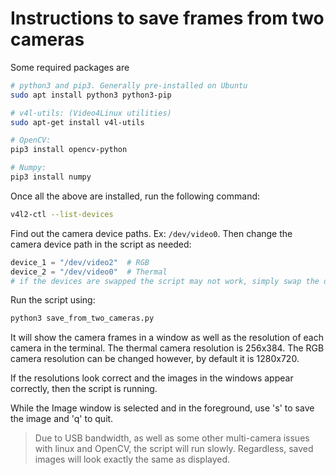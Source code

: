 # Instructions to save frames from two cameras

Some required packages are

```bash
# python3 and pip3. Generally pre-installed on Ubuntu
sudo apt install python3 python3-pip

# v4l-utils: (Video4Linux utilities)
sudo apt-get install v4l-utils

# OpenCV:
pip3 install opencv-python

# Numpy:
pip3 install numpy
```

Once all the above are installed, run the following command:

```bash
v4l2-ctl --list-devices
```

Find out the camera device paths. Ex: `/dev/video0`. Then change the camera device path in the script as needed:

```python
device_1 = "/dev/video2"  # RGB
device_2 = "/dev/video0"  # Thermal
# if the devices are swapped the script may not work, simply swap the device paths in the script to correct it.
```

Run the script using:

```bash
python3 save_from_two_cameras.py
```

It will show the camera frames in a window as well as the resolution of each camera in the terminal. The thermal camera resolution is 256x384. The RGB camera resolution can be changed however, by default it is 1280x720.

If the resolutions look correct and the images in the windows appear correctly, then the script is running.

While the Image window is selected and in the foreground, use 's' to save the image and 'q' to quit.

> Due to USB bandwidth, as well as some other multi-camera issues with linux and OpenCV, the script will run slowly. Regardless, saved images will look exactly the same as displayed.

